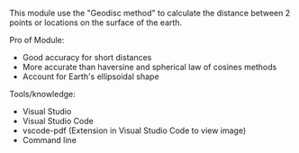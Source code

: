 This module use the "Geodisc method" to calculate the distance between 2 points or locations on the 
surface of the earth.

Pro of Module:
- Good accuracy for short distances
- More accurate than haversine and spherical law of cosines methods
- Account for Earth's ellipsoidal shape

Tools/knowledge:
- Visual Studio 
- Visual Studio Code
- vscode-pdf (Extension in Visual Studio Code to view image)
- Command line
